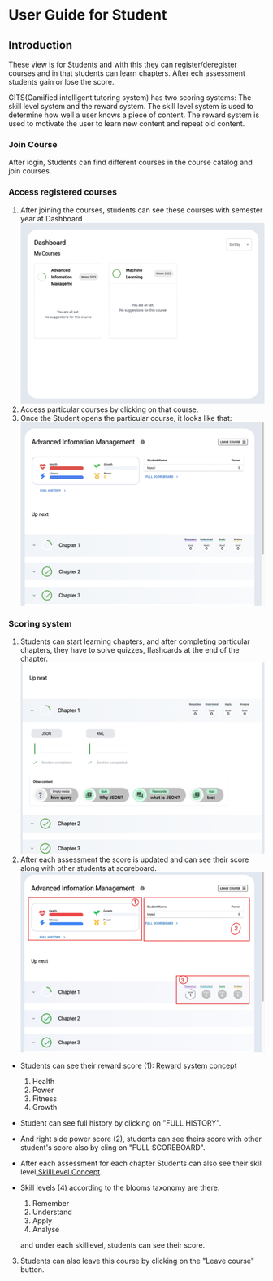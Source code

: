 # User Guide for Student
## Introduction
These view is for Students and with this they can register/deregister courses and in that students can learn chapters.
After ech assessment students gain or lose the score.

GITS(Gamified intelligent tutoring system) has two scoring systems: The skill level system and the reward system. The skill level system is used to determine how well a user knows a piece of content. The reward system is used to motivate the user to learn new content and repeat old content.
### Join Course
After login, Students can find different courses in the course catalog and join courses.
### Access registered courses
1. After joining the courses, students can see these courses with semester year at Dashboard ![dashboard.png](..%2FImages%2Fdashboard.png)
2. Access particular courses by clicking on that course. 
3. Once the Student opens the particular course, it looks like that:
![coursePage.png](..%2FImages%2FcoursePage.png)
### Scoring system
1. Students can start learning chapters, and after completing particular chapters, they have to solve quizzes, flashcards at the end of the chapter.
![chapterQuizes.png](..%2FImages%2FchapterQuizes.png)
2. After each assessment the score is updated and can see their score along with other students at scoreboard.
![score and skill levels.jpg](..%2FImages%2Fscore%20and%20skill%20levels.jpg)

  - Students can see their reward score (1):  [ Reward system concept](https://gits-enpro.readthedocs.io/en/latest/dev-manuals/gamification/Scoring%20System.html#the-reward-systemHere)
     1. Health 
     2. Power 
     3. Fitness 
     4. Growth
  - Student can see full history by clicking on "FULL HISTORY".
  - And right side power score (2), students can see theirs score with other student's score also by cling on "FULL SCOREBOARD". 

  - After each assessment for each chapter Students can also see their skill level[ SkillLevel Concept](https://gits-enpro.readthedocs.io/en/latest/dev-manuals/gamification/Scoring%20System.html#the-reward-systemHere).
   
  - Skill levels (4) according to the blooms taxonomy are there:
    1. Remember
    2. Understand
    3. Apply
    4. Analyse
   
    and under each skilllevel, students can see their score.


3. Students can also leave this course by clicking on the "Leave course" button.
